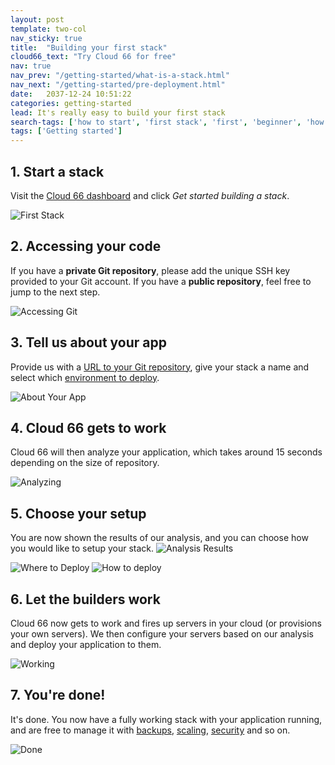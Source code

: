 ```yaml
---
layout: post
template: two-col
nav_sticky: true
title:  "Building your first stack"
cloud66_text: "Try Cloud 66 for free"
nav: true
nav_prev: "/getting-started/what-is-a-stack.html"
nav_next: "/getting-started/pre-deployment.html"
date:   2037-12-24 10:51:22
categories: getting-started
lead: It's really easy to build your first stack
search-tags: ['how to start', 'first stack', 'first', 'beginner', 'how to', 'build a stack', 'access code']
tags: ['Getting started']
---
```


## 1. Start a stack
Visit the <a href="https://app.cloud66.com/dashboard" target="_blank">Cloud 66 dashboard</a> and click <i>Get started building a stack</i>.

![First Stack](http://cdn.cloud66.com/images/help/first_stackss.png)

## 2. Accessing your code
If you have a <b>private Git repository</b>, please add the unique SSH key provided to your Git account. If you have a <b>public repository</b>, feel free to jump to the next step.

![Accessing Git](http://cdn.cloud66.com/images/help/first_stack_accesses.png)

## 3. Tell us about your app
Provide us with a [URL to your Git repository](/how-to/git-url.html), give your stack a name and select which [environment to deploy](/stack-features/stack-envs.html).

![About Your App](http://cdn.cloud66.com/images/help/first_stack_urls.png)

## 4. Cloud 66 gets to work
Cloud 66 will then analyze your application, which takes around 15 seconds depending on the size of repository.

![Analyzing](http://cdn.cloud66.com/images/help/analyzing_your_app.png)

## 5. Choose your setup
You are now shown the results of our analysis, and you can choose how you would like to setup your stack.
![Analysis Results](http://cdn.cloud66.com/images/help/first_stack_about_app.png)

![Where to Deploy](http://cdn.cloud66.com/images/help/first_stack_config.png)
![How to deploy](http://cdn.cloud66.com/images/help/first_stack_details.png)

## 6. Let the builders work
Cloud 66 now gets to work and fires up servers in your cloud (or provisions your own servers). We then configure your servers based on our analysis and deploy your application to them.

![Working](http://cdn.cloud66.com/images/help/first_stack_preparing.png)

## 7. You're done!
It's done. You now have a fully working stack with your application running, and are free to manage it with [backups](/add-ins/backups.html), [scaling](/stack-features/horizontal-scaling.html), [security](/stack-features/stack-security.html) and so on.

![Done](http://cdn.cloud66.com/images/help/first_stack_done.png)